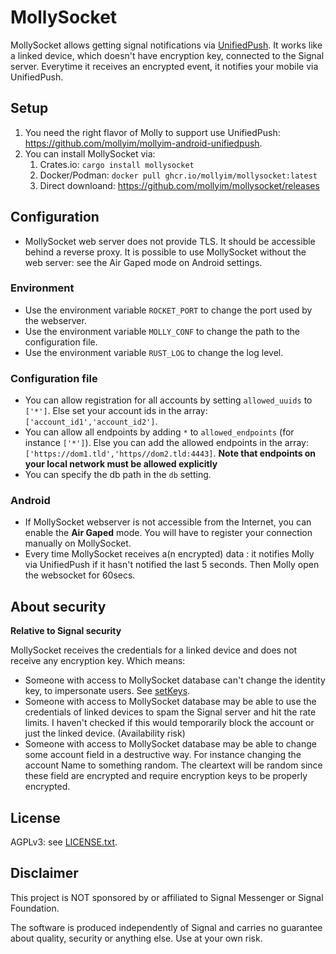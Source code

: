 # MollySocket

MollySocket allows getting signal notifications via [UnifiedPush](https://unifiedpush.org/). It works like a linked device, which doesn't have encryption key, connected to the Signal server. Everytime it receives an encrypted event, it notifies your mobile via UnifiedPush.

## Setup

1. You need the right flavor of Molly to support use UnifiedPush: <https://github.com/mollyim/mollyim-android-unifiedpush>.
2. You can install MollySocket via:
    1. Crates.io: `cargo install mollysocket`
    2. Docker/Podman: `docker pull ghcr.io/mollyim/mollysocket:latest`
    3. Direct downloand: <https://github.com/mollyim/mollysocket/releases>

## Configuration
* MollySocket web server does not provide TLS. It should be accessible behind a reverse proxy. It is possible to use MollySocket without the web server: see the Air Gaped mode on Android settings.

### Environment
* Use the environment variable `ROCKET_PORT` to change the port used by the webserver.
* Use the environment variable `MOLLY_CONF` to change the path to the configuration file.
* Use the environment variable `RUST_LOG` to change the log level.

### Configuration file
* You can allow registration for all accounts by setting `allowed_uuids` to `['*']`. Else set your account ids in the array: `['account_id1','account_id2']`.
* You can allow all endpoints by adding `*` to `allowed_endpoints` (for instance `['*']`). Else you can add the allowed endpoints in the array: `['https://dom1.tld','https//dom2.tld:4443]`. **Note that endpoints on your local network must be allowed explicitly**
* You can specify the db path in the `db` setting.

### Android
* If MollySocket webserver is not accessible from the Internet, you can enable the **Air Gaped** mode. You will have to register your connection manually on MollySocket.
* Every time MollySocket receives a(n encrypted) data : it notifies Molly via UnifiedPush if it hasn't notified the last 5 seconds. Then Molly open the websocket for 60secs.


## About security

**Relative to Signal security**

MollySocket receives the credentials for a linked device and does not receive any encryption key. Which means:
* Someone with access to MollySocket database can't change the identity key, to impersonate users. See [setKeys](https://github.com/signalapp/Signal-Server/blob/v8.67.0/service/src/main/java/org/whispersystems/textsecuregcm/controllers/KeysController.java#L111).
* Someone with access to MollySocket database may be able to use the credentials of linked devices to spam the Signal server and hit the rate limits. I haven't checked if this would temporarily block the account or just the linked device. (Availability risk)
* Someone with access to MollySocket database may be able to change some account field in a destructive way. For instance changing the account Name to something random. The cleartext will be random since these field are encrypted and require encryption keys to be properly encrypted.

## License
AGPLv3: see [LICENSE.txt](./LICENSE.txt).

## Disclaimer
This project is NOT sponsored by or affiliated to Signal Messenger or Signal Foundation.

The software is produced independently of Signal and carries no guarantee about quality, security or anything else. Use at your own risk.

